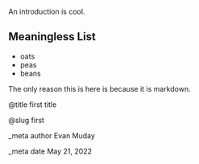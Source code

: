 

An introduction is cool.

## Meaningless List

* oats
* peas
* beans

The only reason this is here is because it is markdown.

@title
first title

@slug
first

_meta author Evan Muday

_meta date May 21, 2022

